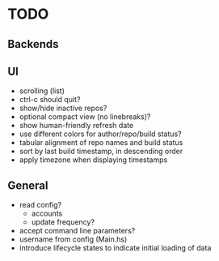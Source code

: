 # TODO

## Backends

## UI
 * scrolling (list)
 * ctrl-c should quit?
 * show/hide inactive repos?
 * optional compact view (no linebreaks)?
 * show human-friendly refresh date
 * use different colors for author/repo/build status?
 * tabular alignment of repo names and build status
 * sort by last build timestamp, in descending order
 * apply timezone when displaying timestamps

## General
* read config?
  - accounts
  - update frequency?
* accept command line parameters?
* username from config (Main.hs)
* introduce lifecycle states to indicate initial loading of data

